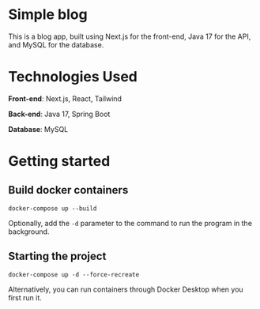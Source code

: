 # Simple blog
This is a blog app, built using Next.js for the front-end, Java 17 for the API, and MySQL for the database.

# Technologies Used
**Front-end**: Next.js, React, Tailwind

**Back-end**: Java 17, Spring Boot

**Database**: MySQL


# Getting started

## Build docker containers
```docker-compose up --build```

Optionally, add the `-d` parameter to the command to run the program in the background.


## Starting the project
```docker-compose up -d --force-recreate```


Alternatively, you can run containers through Docker Desktop when you first run it.
